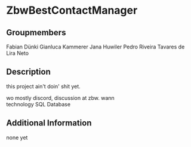 # ZbwBestContactManager

## Groupmembers

Fabian Dünki
Gianluca Kammerer
Jana Huwiler
Pedro Riveira Tavares de Lira Neto

## Description

this project ain't doin' shit yet.

wo      mostly discord, discussion at zbw.
wann    
technology
    SQL Database
    


## Additional Information

none yet
